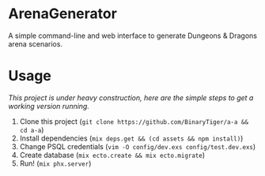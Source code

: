 # ArenaGenerator

A simple command-line and web interface to generate Dungeons & Dragons arena scenarios.

# Usage
*This project is under heavy construction, here are the simple steps to get a working version running.*

1. Clone this project (`git clone https://github.com/BinaryTiger/a-a && cd a-a`)
2. Install dependencies (`mix deps.get && (cd assets && npm install)`)
3. Change PSQL credentials (`vim -O config/dev.exs config/test.dev.exs`)
4. Create database (`mix ecto.create && mix ecto.migrate`)
5. Run! (`mix phx.server`)
